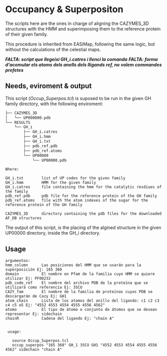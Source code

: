 # Occupancy & Superpositon

The scripts here are the ones in charge of aligning the CAZYMES_3D structures with the HMM and superimposing them to the reference protein of their given family.

This procedure is inherited from EASiMap, following the same logic, but without the calculations of the celestial maps.

***FALTA: script que llegeixi GH_i.catres i llenci la comanda***
***FALTA: forma d'acomular els atoms dels anells dels lligands ref, no volem commandes prefetes***

## Needs, eviroment & output

This script (*Occup_Superpos.tcl*) is suposed to be run in the given GH family directory, with the following enviroment:

```bash
├── CAZYMES_3D
│   └── UP000000.pdb
└── RESULTS
    └── GH_i
        ├── GH_i.catres
        ├── GH_i.hmm
        ├── GH_i.txt
        ├── pdb_ref.pdb
        ├── pdb_ref.atoms
        └── UP00000
            └── UP00000.pdb

```
```
Where:

GH_i.txt        list of UP codes for the given family
GH_i.hmm        HMM for the given family
GH_i.catres     file containing the hmm for the catalytic resdiues of the family
pdb_ref.pdb     pdb file for the reference protein of the GH family
pdb_ref.atoms   file with the atom indexes of the sugar for the reference protein of the GH family

CAZYMES_3D      directory containing the pdb files for the downloaded AF_DB structures
```

The output of this script, is the placing of the algined structure in the given UP00000 directory, inside the GH_i directory.
## Usage

```
argumentos:
hmm_column      Las posiciones del HMM que se usarán para la superposición Ej: 165 360
domain          El nombre en Pfam de la familia cuyo HMM se quiere utilizar Ej: PF00232
pdb_code_ref    El nombre del archivo PDB de la proteína que se utilizará como referencia Ej: 3SCU
CAZY_fam        El nombre de la familia de proteínas cuyos PDB se descargarán de Cazy Ej: GH1
atom_chain      Lista de los atomos del anillo del ligando: c1 c2 c3 c4 c5 o5 Ej: "4552 4553 4554 4555 4556 4562"
atomo           El tipo de átomo o conjunto de átomos que se desean representar Ej: sidechain
chainR          Cadena del ligando Ej: "chain A"


 usage:

   source Occup_Superpos.tcl
   occup_superpos "165 360" GH_1 3SCU GH1 "4552 4553 4554 4555 4556 4562" sidechain "chain A"
```

